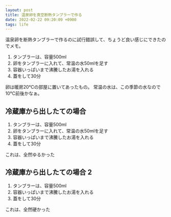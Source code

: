 ```yaml
---
layout: post
title: 温泉卵を真空断熱タンブラーで作る
date: 2022-02-22 09:20:09 +0900
tags: life
---
```


温泉卵を断熱タンブラーで作るのに試行錯誤して、ちょうど良い感じにできたのでメモ。

1. タンブラーは、容量500ml
2. 卵をタンブラーに入れて、常温の水50mlを足す
3. 容器いっぱいまで沸騰したお湯を入れる
4. 蓋をして30分

卵は暖房20℃の部屋に置いてあったもの。
常温の水は、この季節の水なので10℃前後かなぁ。

## 冷蔵庫から出したての場合

1. タンブラーは、容量500ml
2. 卵をタンブラーに入れて、常温の水50mlを足す
3. 容器いっぱいまで沸騰したお湯を入れる
4. 蓋をして30分

これは、全然ゆるかった

## 冷蔵庫から出したての場合 2

1. タンブラーは、容量500ml
3. 容器いっぱいまで沸騰したお湯を入れる
4. 蓋をして30分

これは、全然硬かった

